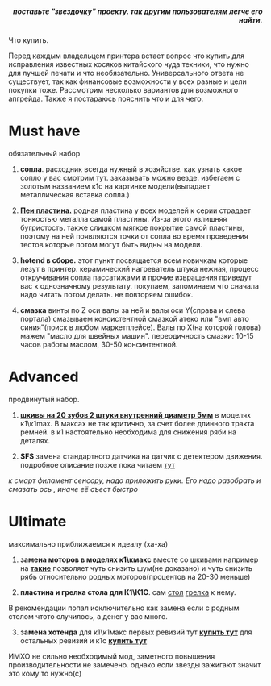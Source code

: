<h5 align="right">поставьте "звездочку" проекту. так другим пользователям легче его найти.</h5>


Что купить.

Перед каждым владельцем принтера встает вопрос что купить для исправления известных косяков китайского чуда техники, что нужно для лучшей печати и что необязательно. Универсального ответа не существует, так как финансовые возможности у всех разные и цели покупки тоже. Рассмотрим несколько вариантов для возможного апгрейда. Также я постараюсь пояснить что и для чего.

<h1>Must have</h1> обязательный набор

1. **сопла**. расходник всегда нужный в хозяйстве. как узнать какое сопло у вас смотрим тут. заказывать можно везде. избегаем с золотым названием к1с на картинке модели(выпадает металлическая вставка сопла.)

2. [**Пеи пластина.**](https://aliexpress.ru/item/1005006170774904.html) родная пластина у всех моделей к серии страдает тонкостью металла самой пластины. Из-за этого излишняя бугристость. также слишком мягкое покрытие самой пластины, поэтому на ней появляются  точки от сопла во время проведения тестов которые потом могут быть видны на модели.

3. **hotend в сборе.** этот пункт посвящается всем новичкам которые лезут в принтер.   керамический нагреватель штука нежная, процесс откручивания сопла пассатижами и прочие извращения приведут вас к однозначному результату. покупаем, запоминаем что сначала надо читать потом делать. не повторяем ошибок. 

4. **смазка** винты по Z оси валы за ней и валы оси Y(справа и слева портала) смазываем консистентной смазкой атеко или "вмп авто синия"(поиск в любом маркетплейсе). Валы по X(на которой голова) мажем "масло для швейных машин". переодичность смазки: 10-15 часов работы маслом, 30-50 консинтентной. 


<h1>Advanced</h1> продвинутый набор.

1. [**шкивы на 20 зубов 2 штуки внутренний диаметр 5мм**](https://aliexpress.ru/item/33025995477.html) в моделях к1\к1max. В максах не так критично, за счет более длинного тракта ремней. в к1 настоятельно необходима для снижения ряби на деталях.  
  
2. **SFS** замена стандартного датчика на датчик с детектером движения. подробное описание позже пока читаем [тут](https://www.printables.com/model/744390-smart-filament-sensor-mount-for-creality-k1) 

*к смарт филамент сенсору, надо приложить руки.
Его надо разобрать и смазать ось , иначе её съест быстро*

<h1>Ultimate</h1> максимально приближаемся к идеалу (ха-ха)

1. **замена моторов в моделях к1\кмакс** вместе со шкивами например на [**такие**](https://aliexpress.ru/item/1005004731197516.html) позволяет чуть снизить шум(не доказано) и чуть снизить рябь относительно родных моторов(процентов на 20-30 меньше)

2. **пластина и грелка стола для К1\К1С**. сам [стол](https://aliexpress.ru/item/1005006877889446.html) [грелка](https://aliexpress.ru/item/1005006917286709.html) к нему. 

В рекомендации попал исключительно как замена если с родным столом чтото случилось, а денег у вас много. 


3. **замена хотенда** для к1\к1макс первых ревизий тут [**купить тут**](https://aliexpress.ru/item/1005005888020698.html) для остальных ревизий и к1с [**купить тут**](https://aliexpress.ru/item/1005007051362908.html) 

ИМХО не сильно необходимый мод, заметного повышения производительности не замечено. однако если звезды зажигают значит это кому то нужно(с)

